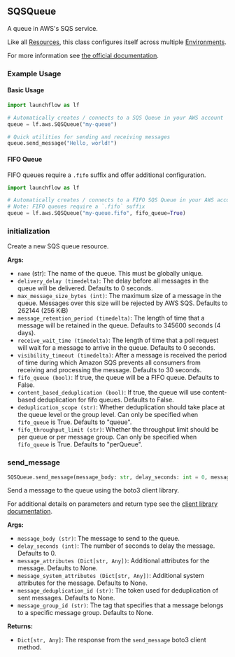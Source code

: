 ## SQSQueue

A queue in AWS's SQS service.

Like all [Resources](/docs/concepts/resources), this class configures itself across multiple [Environments](/docs/concepts/environments).

For more information see [the official documentation](https://docs.aws.amazon.com/sqs/).

### Example Usage

#### Basic Usage
```python
import launchflow as lf

# Automatically creates / connects to a SQS Queue in your AWS account
queue = lf.aws.SQSQueue("my-queue")

# Quick utilities for sending and receiving messages
queue.send_message("Hello, world!")
```

#### FIFO Queue

FIFO queues require a `.fifo` suffix and offer additional configuration.

```python
import launchflow as lf

# Automatically creates / connects to a FIFO SQS Queue in your AWS account
# Note: FIFO queues require a `.fifo` suffix
queue = lf.aws.SQSQueue("my-queue.fifo", fifo_queue=True)
```

### initialization

Create a new SQS queue resource.

**Args:**
- `name` (str): The name of the queue. This must be globally unique.
- `delivery_delay (timedelta)`: The delay before all messages in the queue will be delivered. Defaults to 0 seconds.
- `max_message_size_bytes (int)`: The maximum size of a message in the queue. Messages over this size will be rejected by AWS SQS. Defaults to 262144 (256 KiB)
- `message_retention_period (timedelta)`: The length of time that a message will be retained in the queue. Defaults to 345600 seconds (4 days).
- `receive_wait_time (timedelta)`: The length of time that a poll request will wait for a message to arrive in the queue. Defaults to 0 seconds.
- `visibility_timeout (timedelta)`: After a message is received the period of time during which Amazon SQS prevents all consumers from receiving and processing the message. Defaults to 30 seconds.
- `fifo_queue (bool)`: If true, the queue will be a FIFO queue. Defaults to False.
- `content_based_deduplication (bool)`: If true, the queue will use content-based deduplication for fifo queues. Defaults to False.
- `deduplication_scope (str)`: Whether deduplication should take place at the queue level or the group level. Can only be specified when `fifo_queue` is True. Defaults to "queue".
- `fifo_throughput_limit (str)`: Whether the throughput limit should be per queue or per message group. Can only be specified when `fifo_queue` is True. Defaults to "perQueue".

### send\_message

```python
SQSQueue.send_message(message_body: str, delay_seconds: int = 0, message_attributes: Optional[Dict[str, Any]] = None, message_system_attributes: Optional[Dict[str, Any]] = None, message_deduplication_id: Optional[str] = None, message_group_id: Optional[str] = None) -> Dict[str, Any]
```

Send a message to the queue using the boto3 client library.

For additional details on parameters and return type see the [client library documentation](https://boto3.amazonaws.com/v1/documentation/api/latest/reference/services/sqs/client/send_message.html).

**Args:**
- `message_body (str)`: The message to send to the queue.
- `delay_seconds (int)`: The number of seconds to delay the message. Defaults to 0.
- `message_attributes (Dict[str, Any])`: Additional attributes for the message. Defaults to None.
- `message_system_attributes (Dict[str, Any])`: Additional system attributes for the message. Defaults to None.
- `message_deduplication_id (str)`: The token used for deduplication of sent messages. Defaults to None.
- `message_group_id (str)`: The tag that specifies that a message belongs to a specific message group. Defaults to None.

**Returns:**
- `Dict[str, Any]`: The response from the `send_message` boto3 client method.
